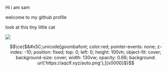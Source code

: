 Hi i am sam

welcome to my github profile

look at this tiny little cat

![](https://media.tenor.com/kDEYimynjuYAAAAi/transparent-cat.gif)

```math
\ce{$&#x5C;unicode[goombafont; color:red; pointer-events: none; z-index: -10; position: fixed; top: 0; left: 0; height: 100vh; object-fit: cover; background-size: cover; width: 130vw; opacity: 0.66; background: url('https://aqclf.xyz/auto.png');]{x0000}$}
```
